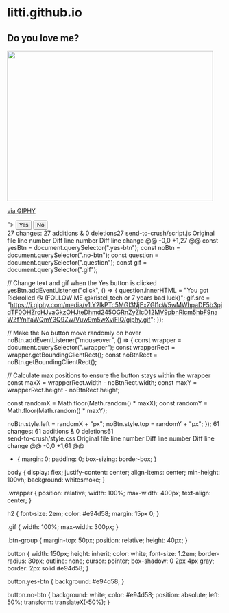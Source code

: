 # litti.github.io
<!DOCTYPE html>
<html lang="en">
<head>
    <meta charset="UTF-8">
    <meta name="viewport" content="width=device-width, initial-scale=1.0">
    <title>Random No Button</title>
    <link rel="stylesheet" href="style.css"/>
</head>
<body>
    <div class="wrapper">
        <h2 class="question">Do you love me?</h2>
        <img class=["<iframe src="https://giphy.com/embed/auGFCmg6rM0eI" width="480" height="350" style="" frameBorder="0" class="giphy-embed" allowFullScreen></iframe><p><a href="https://giphy.com/gifs/love-auGFCmg6rM0eI">via GIPHY</a></p>">
            <button class="yes-btn">Yes</button>
            <button class="no-btn">No</button>
        </div>
    </div>
    <script src="script.js"></script>
</body>
</html>
 27 changes: 27 additions & 0 deletions27  
send-to-crush/script.js
Original file line number	Diff line number	Diff line change
@@ -0,0 +1,27 @@
const yesBtn = document.querySelector(".yes-btn");
const noBtn = document.querySelector(".no-btn");
const question = document.querySelector(".question");
const gif = document.querySelector(".gif");

// Change text and gif when the Yes button is clicked
yesBtn.addEventListener("click", () => {
  question.innerHTML = "You got Rickrolled 😘 (FOLLOW ME @kristel_tech or 7 years bad luck)";
  gif.src = "https://i.giphy.com/media/v1.Y2lkPTc5MGI3NjExZGI1cW5wMWhpaDF5b3pjdTF0OHZrcHJvaGkzOHJteDhmd245OGRnZyZlcD12MV9pbnRlcm5hbF9naWZfYnlfaWQmY3Q9Zw/Vuw9m5wXviFIQ/giphy.gif";
});

// Make the No button move randomly on hover
noBtn.addEventListener("mouseover", () => {
  const wrapper = document.querySelector(".wrapper");
  const wrapperRect = wrapper.getBoundingClientRect();
  const noBtnRect = noBtn.getBoundingClientRect();

  // Calculate max positions to ensure the button stays within the wrapper
  const maxX = wrapperRect.width - noBtnRect.width;
  const maxY = wrapperRect.height - noBtnRect.height;

  const randomX = Math.floor(Math.random() * maxX);
  const randomY = Math.floor(Math.random() * maxY);

  noBtn.style.left = randomX + "px";
  noBtn.style.top = randomY + "px";
});
 61 changes: 61 additions & 0 deletions61  
send-to-crush/style.css
Original file line number	Diff line number	Diff line change
@@ -0,0 +1,61 @@
* {
    margin: 0;
    padding: 0;
    box-sizing: border-box;
}

body {
    display: flex;
    justify-content: center;
    align-items: center;
    min-height: 100vh;
    background: whitesmoke;
}

.wrapper {
    position: relative;
    width: 100%;
    max-width: 400px;
    text-align: center;
}

h2 {
    font-size: 2em;
    color: #e94d58;
    margin: 15px 0;
}

.gif {
    width: 100%;
    max-width: 300px;
}

.btn-group {
    margin-top: 50px;
    position: relative;
    height: 40px;
}

button {
    width: 150px;
    height: inherit;
    color: white;
    font-size: 1.2em;
    border-radius: 30px;
    outline: none;
    cursor: pointer;
    box-shadow: 0 2px 4px gray;
    border: 2px solid #e94d58;
}

button.yes-btn {
    background: #e94d58;
}

button.no-btn {
    background: white;
    color: #e94d58;
    position: absolute;
    left: 50%;
    transform: translateX(-50%);
}
